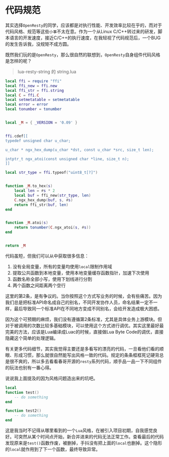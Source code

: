# 代码规范

其实选择`OpenResty`的同学，应该都是对执行性能、开发效率比较在乎的，而对于代码风格、规范等这些`小事`不太在意。作为一个从Linux C/C++转过来的研发，脚本语言的开发速度，接近C/C++的执行速度，在我轻视了代码规范后，一个BUG的发生告诉我，没规矩不成方圆。

既然我们玩的是`OpenResty`，那么很自然的联想到，`OpenResty`自身组件代码风格是怎样的呢？

> lua-resty-string 的 string.lua

```lua
local ffi = require "ffi"
local ffi_new = ffi.new
local ffi_str = ffi.string
local C = ffi.C
local setmetatable = setmetatable
local error = error
local tonumber = tonumber


local _M = { _VERSION = '0.09' }


ffi.cdef[[
typedef unsigned char u_char;

u_char * ngx_hex_dump(u_char *dst, const u_char *src, size_t len);

intptr_t ngx_atoi(const unsigned char *line, size_t n);
]]

local str_type = ffi.typeof("uint8_t[?]")


function _M.to_hex(s)
    local len = #s * 2
    local buf = ffi_new(str_type, len)
    C.ngx_hex_dump(buf, s, #s)
    return ffi_str(buf, len)
end


function _M.atoi(s)
    return tonumber(C.ngx_atoi(s, #s))
end


return _M
```

代码虽短，但我们可以从中获取很多信息：

1. 没有全局变量，所有的变量均使用`local`限制作用域
2. 提取公共函数到本地变量，使用本地变量缓存函数指针，加速下次使用
3. 函数名称全部小写，使用下划线进行分割
4. 两个函数之间距离两个空行

这里的第2条，是有争议的。当你按照这个方式写业务的时候，会有些痛苦。因为我们总是把标准API命名成自己的别名，不同开发协作人员，命名结果一定不一样，最后导致同一个标准API在不同地方变成不同别名，会给开发造成极大困惑。

因为这个可预期的麻烦，我们没有遵循第2条标准，尤其是具体业务上游模块。但对于被调用的次数比较多基础模块，可以使用这个方式进行调优。其实这里最好最完美的方法，应该是Lua编译成Luac的时候，直接做Lua Byte Code的调优，直接隐藏这个简单的处理逻辑。

有关更多代码细节，其实我觉得主要还是多看写的漂亮的代码，一旦看他们看的顺眼、形成习惯，那么就很自然能写出风格一致的代码。规定的条条框框死记硬背总是很不爽的，所以多去看看春哥开源的`resty`系列代码，顺手品一品一下不同组件的玩法也别有一番心得。

说说我上面提及的因为风格问题造出来的坑吧。

```lua
local
function test()
    -- do something
end

function test2()
    -- do something
end
```

这是我当时不记得从哪里看到的一个`Lua`风格，在被引入项目初期，自我感觉良好。可突然从某个时间点开始，新合并进来的代码无法正常工作。查看最后的代码发现原来是`test()`函数作废，被删掉，手抖没有把上面的`local`也删掉。这个隐形的`local`就作用到了下一个函数，最终导致异常。
